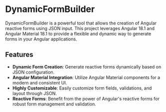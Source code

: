 # DynamicFormBuilder

DynamicFormBuilder is a powerful tool that allows the creation of Angular reactive forms using JSON input. This project leverages Angular 18.1 and Angular Material 18.1 to provide a flexible and dynamic way to generate forms in your Angular applications.

## Features

- **Dynamic Form Creation**: Generate reactive forms dynamically based on JSON configuration.
- **Angular Material Integration**: Utilize Angular Material components for a modern and consistent UI.
- **Highly Customizable**: Easily customize form fields, validations, and layout through JSON.
- **Reactive Forms**: Benefit from the power of Angular's reactive forms for robust form management and validation.
